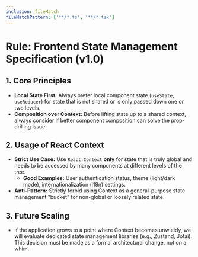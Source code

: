 ```yaml
---
inclusion: fileMatch
fileMatchPattern: ['**/*.ts', '**/*.tsx']
---
```

# Rule: Frontend State Management Specification (v1.0)

## 1. Core Principles
- **Local State First:** Always prefer local component state (`useState`, `useReducer`) for state that is not shared or is only passed down one or two levels.
- **Composition over Context:** Before lifting state up to a shared context, always consider if better component composition can solve the prop-drilling issue.

## 2. Usage of React Context
- **Strict Use Case:** Use `React.Context` **only** for state that is truly global and needs to be accessed by many components at different levels of the tree.
  - **Good Examples:** User authentication status, theme (light/dark mode), internationalization (i18n) settings.
- **Anti-Pattern:** Strictly forbid using Context as a general-purpose state management "bucket" for non-global or loosely related state.

## 3. Future Scaling
- If the application grows to a point where Context becomes unwieldy, we will evaluate dedicated state management libraries (e.g., Zustand, Jotai). This decision must be made as a formal architectural change, not on a whim.